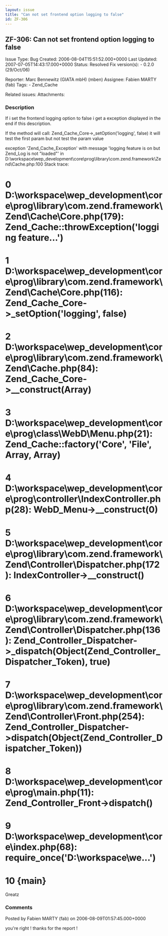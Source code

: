 ```yaml
---
layout: issue
title: "Can not set frontend option logging to false"
id: ZF-306
---
```


ZF-306: Can not set frontend option logging to false
----------------------------------------------------

 Issue Type: Bug Created: 2006-08-04T15:51:52.000+0000 Last Updated: 2007-07-05T14:43:17.000+0000 Status: Resolved Fix version(s): - 0.2.0 (29/Oct/06)
 
 Reporter:  Marc Bennewitz (GIATA mbH) (mben)  Assignee:  Fabien MARTY (fab)  Tags: - Zend\_Cache
 
 Related issues: 
 Attachments: 
### Description

If i set the frontend logging option to false i get a exception displayed in the end if this description.

If the method will call: Zend\_Cache\_Core->\_setOption('logging', false) it will test the first param but not test the param value

exception 'Zend\_Cache\_Exception' with message 'logging feature is on but Zend\_Log is not "loaded"' in D:\\workspace\\wep\_development\\core\\prog\\library\\com.zend.framework\\Zend\\Cache.php:100 Stack trace:

0 D:\\workspace\\wep\_development\\core\\prog\\library\\com.zend.framework\\Zend\\Cache\\Core.php(179): Zend\_Cache::throwException('logging feature...')
=========================================================================================================================================================

1 D:\\workspace\\wep\_development\\core\\prog\\library\\com.zend.framework\\Zend\\Cache\\Core.php(116): Zend\_Cache\_Core->\_setOption('logging', false)
========================================================================================================================================================

2 D:\\workspace\\wep\_development\\core\\prog\\library\\com.zend.framework\\Zend\\Cache.php(84): Zend\_Cache\_Core->\_\_construct(Array)
========================================================================================================================================

3 D:\\workspace\\wep\_development\\core\\prog\\class\\WebD\\Menu.php(21): Zend\_Cache::factory('Core', 'File', Array, Array)
============================================================================================================================

4 D:\\workspace\\wep\_development\\core\\prog\\controller\\IndexController.php(28): WebD\_Menu->\_\_construct(0)
================================================================================================================

5 D:\\workspace\\wep\_development\\core\\prog\\library\\com.zend.framework\\Zend\\Controller\\Dispatcher.php(172): IndexController->\_\_construct()
===================================================================================================================================================

6 D:\\workspace\\wep\_development\\core\\prog\\library\\com.zend.framework\\Zend\\Controller\\Dispatcher.php(136): Zend\_Controller\_Dispatcher->\_dispatch(Object(Zend\_Controller\_Dispatcher\_Token), true)
==============================================================================================================================================================================================================

7 D:\\workspace\\wep\_development\\core\\prog\\library\\com.zend.framework\\Zend\\Controller\\Front.php(254): Zend\_Controller\_Dispatcher->dispatch(Object(Zend\_Controller\_Dispatcher\_Token))
=================================================================================================================================================================================================

8 D:\\workspace\\wep\_development\\core\\prog\\main.php(11): Zend\_Controller\_Front->dispatch()
================================================================================================

9 D:\\workspace\\wep\_development\\core\\index.php(68): require\_once('D:\\workspace\\we...')
=============================================================================================

10 {main}
=========

Greatz

 

 

### Comments

Posted by Fabien MARTY (fab) on 2006-08-09T01:57:45.000+0000

you're right ! thanks for the report !

 

 
